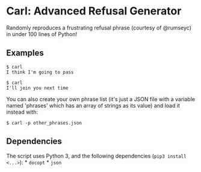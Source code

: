# Carl: Advanced Refusal Generator

Randomly reproduces a frustrating refusal phrase (courtesy of @rumseyc) in under 100 lines of Python!

## Examples
```
$ carl
I think I'm going to pass

$ carl
I'll join you next time
```

You can also create your own phrase list (it's just a JSON file with a variable named 'phrases' which has an array of strings as its value) and load it instead with:

```
$ carl -p other_phrases.json
```

## Dependencies
The script uses Python 3, and the following dependencies (`pip3 install <...>`):
    * `docopt`
    * `json`
